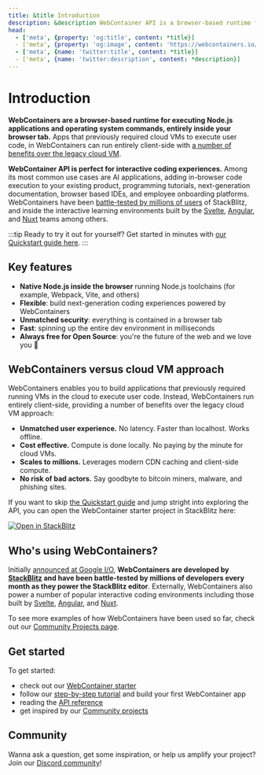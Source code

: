 ```yaml
---
title: &title Introduction
description: &description WebContainer API is a browser-based runtime for executing Node.js applications and operating system commands. It enables you to build applications that previously required a server running.
head:
  - ['meta', {property: 'og:title', content: *title}]
  - ['meta', {property: 'og:image', content: 'https://webcontainers.io/img/og/guide-introduction.png'}]
  - ['meta', {name: 'twitter:title', content: *title}]
  - ['meta', {name: 'twitter:description', content: *description}]
---
```

# Introduction

**WebContainers are a browser-based runtime for executing Node.js applications and operating system commands, entirely inside your browser tab.** Apps that previously required cloud VMs to execute user code, in WebContainers can run entirely client-side with [a number of benefits over the legacy cloud VM](#webcontainers-versus-cloud-vm-approach).

**WebContainer API is perfect for interactive coding experiences.** Among its most common use cases are AI applications, adding in-browser code execution to your existing product, programming tutorials, next-generation documentation, browser based IDEs, and employee onboarding platforms. WebContainers have been [battle-tested by millions of users](#who-s-using-webcontainers) of StackBlitz, and inside the interactive learning environments built by the [Svelte](https://learn.svelte.dev/tutorial/welcome-to-svelte), [Angular](https://angular.dev/tutorials/first-app), and [Nuxt](https://learn-dev.nuxt.com/) teams among others.


:::tip Ready to try it out for yourself?
Get started in minutes with [our Quickstart guide here](./quickstart).
:::

## Key features

- **Native Node.js inside the browser** running Node.js toolchains (for example, Webpack, Vite, and others)
- **Flexible**: build next-generation coding experiences powered by WebContainers
- **Unmatched security**: everything is contained in a browser tab
- **Fast**: spinning up the entire dev environment in milliseconds
- **Always free for Open Source**: you're the future of the web and we love you 💙

## WebContainers versus cloud VM approach

WebContainers enables you to build applications that previously required running VMs in the cloud to execute user code. Instead, WebContainers run entirely client-side, providing a number of benefits over the legacy cloud VM approach:

- **Unmatched user experience.** No latency. Faster than localhost. Works offline.
- **Cost effective.** Compute is done locally. No paying by the minute for cloud VMs.
- **Scales to millions.** Leverages modern CDN caching and client-side compute.
- **No risk of bad actors.** Say goodbyte to bitcoin miners, malware, and phishing sites.

If you want to skip [the Quickstart guide](./quickstart) and jump stright into exploring the API, you can open the WebContainer starter project in StackBlitz here:

[![Open in StackBlitz](https://developer.stackblitz.com/img/open_in_stackblitz.svg)](https://webcontainer.new)

## Who's using WebContainers?

Initially [announced at Google I/O](https://blog.stackblitz.com/posts/introducing-webcontainers/), **WebContainers are developed by [StackBlitz](https://stackblitz.com) and have been battle-tested by millions of developers every month as they power the StackBlitz editor**. Externally, WebContainers also power a number of popular interactive coding environments including those built by [Svelte](https://learn.svelte.dev/tutorial/welcome-to-svelte), [Angular](https://angular.dev/tutorials/first-app), and [Nuxt](https://learn-dev.nuxt.com/).

To see more examples of how WebContainers have been used so far, check out our [Community Projects page](/community-projects/all-projects).

## Get started

To get started:

- check out our [WebContainer starter](https://webcontainer.new)
- follow our [step-by-step tutorial](/tutorial/1-build-your-first-webcontainer-app) and build your first WebContainer app
- reading the [API reference](/api)
- get inspired by our [Community projects](/community-projects/all-projects)

## Community

Wanna ask a question, get some inspiration, or help us amplify your project? Join our [Discord community](https://discord.gg/stackblitz)!